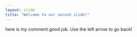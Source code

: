 ```yaml
---
layout: slide
title: "Welcome to our second slide!"
---
```

here is my comment.good job.
Use the left arrow to go back!
